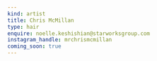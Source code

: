```yaml
---
kind: artist
title: Chris McMillan
type: hair
enquire: noelle.keshishian@starworksgroup.com
instagram_handle: mrchrismcmillan
coming_soon: true
---
```


